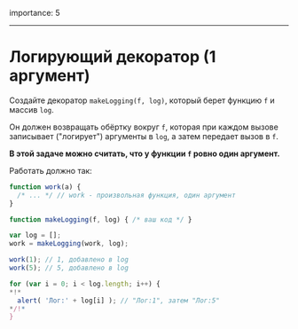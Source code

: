 importance: 5

---

# Логирующий декоратор (1 аргумент)

Создайте декоратор `makeLogging(f, log)`, который берет функцию `f` и массив `log`.

Он должен возвращать обёртку вокруг `f`, которая при каждом вызове записывает ("логирует") аргументы в `log`, а затем передает вызов в `f`.

**В этой задаче можно считать, что у функции `f` ровно один аргумент.**

Работать должно так:

```js
function work(a) {
  /* ... */ // work - произвольная функция, один аргумент
}

function makeLogging(f, log) { /* ваш код */ }

var log = [];
work = makeLogging(work, log);

work(1); // 1, добавлено в log
work(5); // 5, добавлено в log

for (var i = 0; i < log.length; i++) {
*!*
  alert( 'Лог:' + log[i] ); // "Лог:1", затем "Лог:5"
*/!*
}
```

